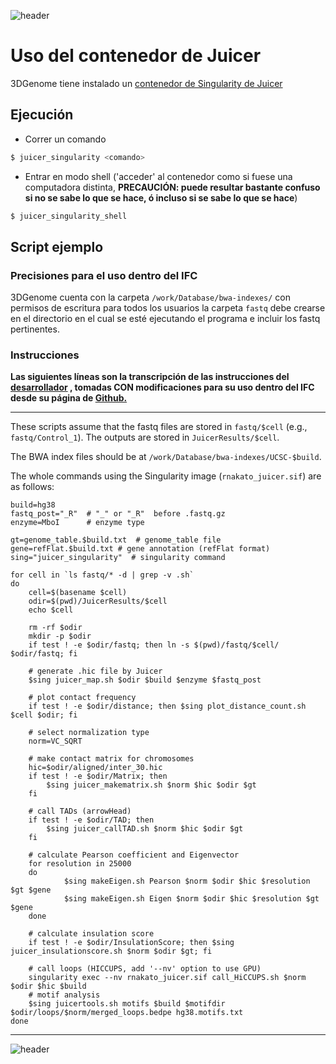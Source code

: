 
![header](/Tutoriales-IFC/assets/header.png)









# Uso del contenedor de Juicer 

3DGenome tiene instalado un [contenedor de Singularity de Juicer](https://github.com/rnakato/docker_juicer)

## Ejecución

- Correr un comando
```bash
$ juicer_singularity <comando>
```

- Entrar en modo shell ('acceder' al contenedor como si fuese una computadora distinta, __PRECAUCIÓN: puede resultar bastante confuso si no se sabe lo que se hace, ó incluso si se sabe lo que se hace__)
```bash
$ juicer_singularity_shell
```

## Script ejemplo

### Precisiones para el uso dentro del IFC

3DGenome cuenta con la carpeta `/work/Database/bwa-indexes/` con permisos de escritura para todos los usuarios la carpeta `fastq` debe crearse en el directorio en el cual se esté ejecutando el programa e incluir los fastq pertinentes.

### Instrucciones

__Las siguientes líneas son la transcripción de las instrucciones del [desarrollador](https://hub.docker.com/u/rnakato) , tomadas CON modificaciones para su uso dentro del IFC desde su página de [Github.](https://github.com/rnakato/docker_juicer)__

___

These scripts assume that the fastq files are stored in `fastq/$cell` (e.g., `fastq/Control_1`).
The outputs are stored in `JuicerResults/$cell`.

The BWA index files should be at `/work/Database/bwa-indexes/UCSC-$build`.

The whole commands using the Singularity image (`rnakato_juicer.sif`) are as follows:

    build=hg38
    fastq_post="_R"  # "_" or "_R"  before .fastq.gz
    enzyme=MboI      # enzyme type
    
    gt=genome_table.$build.txt  # genome_table file
    gene=refFlat.$build.txt # gene annotation (refFlat format)
    sing="juicer_singularity"  # singularity command
    
    for cell in `ls fastq/* -d | grep -v .sh`
    do
        cell=$(basename $cell)
        odir=$(pwd)/JuicerResults/$cell
        echo $cell
    
        rm -rf $odir
        mkdir -p $odir
        if test ! -e $odir/fastq; then ln -s $(pwd)/fastq/$cell/ $odir/fastq; fi
    
        # generate .hic file by Juicer
        $sing juicer_map.sh $odir $build $enzyme $fastq_post
    
        # plot contact frequency
        if test ! -e $odir/distance; then $sing plot_distance_count.sh $cell $odir; fi
    
        # select normalization type
        norm=VC_SQRT
        
        # make contact matrix for chromosomes
        hic=$odir/aligned/inter_30.hic
        if test ! -e $odir/Matrix; then
            $sing juicer_makematrix.sh $norm $hic $odir $gt
        fi

        # call TADs (arrowHead)
        if test ! -e $odir/TAD; then
            $sing juicer_callTAD.sh $norm $hic $odir $gt
        fi
    
        # calculate Pearson coefficient and Eigenvector
        for resolution in 25000
        do
                $sing makeEigen.sh Pearson $norm $odir $hic $resolution $gt $gene
                $sing makeEigen.sh Eigen $norm $odir $hic $resolution $gt $gene
        done
        
        # calculate insulation score
        if test ! -e $odir/InsulationScore; then $sing juicer_insulationscore.sh $norm $odir $gt; fi
        
        # call loops (HICCUPS, add '--nv' option to use GPU)
        singularity exec --nv rnakato_juicer.sif call_HiCCUPS.sh $norm $odir $hic $build
        # motif analysis
        $sing juicertools.sh motifs $build $motifdir $odir/loops/$norm/merged_loops.bedpe hg38.motifs.txt
    done

___









![header](/Tutoriales-IFC/assets/header.png)

